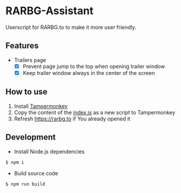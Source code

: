 # RARBG-Assistant

Userscript for RARBG.to to make it more user friendly.

## Features

- Trailers page
  - [x] Prevent page jump to the top when opening trailer window
  - [x] Keep trailer window always in the center of the screen

## How to use

1) Install [Tampermonkey](https://www.tampermonkey.net)
2) Copy the content of the [index.js](https://raw.githubusercontent.com/PoLaKoSz/RARBG-Assistant/master/index.js) as a new script to Tampermonkey
3) Refresh https://rarbg.to if You already opened it

## Development

- Install Node.js dependencies
```
$ npm i
```

- Build source code
```
$ npm run build
```
